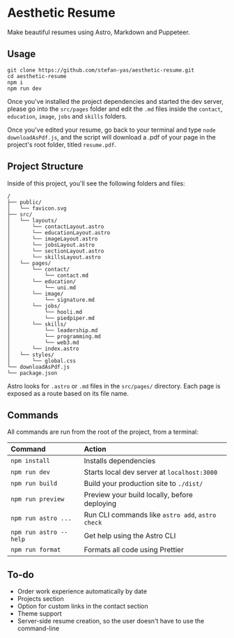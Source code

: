 # Aesthetic Resume

Make beautiful resumes using Astro, Markdown and Puppeteer.

## Usage

```
git clone https://github.com/stefan-yas/aesthetic-resume.git
cd aesthetic-resume
npm i
npm run dev
```

Once you've installed the project dependencies and started the dev server, please go into the `src/pages` folder and edit the `.md` files inside the `contact`, `education`, `image`, `jobs` and `skills` folders.

Once you've edited your resume, go back to your terminal and type `node downloadAsPdf.js`, and the script will download a .pdf of your page in the project's root folder, titled `resume.pdf`.

## Project Structure

Inside of this project, you'll see the following folders and files:

```
/
├── public/
│   └── favicon.svg
├── src/
│   └── layouts/
│       └── contactLayout.astro
│       └── educationLayout.astro
│       └── imageLayout.astro
│       └── jobsLayout.astro
│       └── sectionLayout.astro
│       └── skillsLayout.astro
│   └── pages/
│       └── contact/
│           └── contact.md
│       └── education/
│           └── uni.md
│       └── image/
│           └── signature.md
│       └── jobs/
│           └── hooli.md
│           └── piedpiper.md
│       └── skills/
│           └── leadership.md
│           └── programming.md
│           └── web3.md
│       └── index.astro
│   └── styles/
│       └── global.css
└── downloadAsPdf.js
└── package.json
```

Astro looks for `.astro` or `.md` files in the `src/pages/` directory. Each page is exposed as a route based on its file name.

## Commands

All commands are run from the root of the project, from a terminal:

| Command                | Action                                           |
| :--------------------- | :----------------------------------------------- |
| `npm install`          | Installs dependencies                            |
| `npm run dev`          | Starts local dev server at `localhost:3000`      |
| `npm run build`        | Build your production site to `./dist/`          |
| `npm run preview`      | Preview your build locally, before deploying     |
| `npm run astro ...`    | Run CLI commands like `astro add`, `astro check` |
| `npm run astro --help` | Get help using the Astro CLI                     |
| `npm run format`       | Formats all code using Prettier                  |

## To-do

- Order work experience automatically by date
- Projects section
- Option for custom links in the contact section
- Theme support
- Server-side resume creation, so the user doesn't have to use the command-line